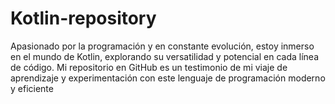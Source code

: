 # Kotlin-repository
Apasionado por la programación y en constante evolución, estoy inmerso en el mundo de Kotlin, explorando su versatilidad y potencial en cada línea de código. Mi repositorio en GitHub es un testimonio de mi viaje de aprendizaje y experimentación con este lenguaje de programación moderno y eficiente
